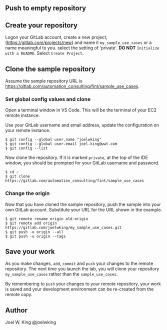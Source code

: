 Push to empty repository
------------------------

## Create your repository

Logon your GitLab account, create a new project, (https://gitlab.com/projects/new) and name it `my_sample_use_cases` or a name meaningful to you.  select the setting of 'private'.  **DO NOT** `Initialize with a README`. Select `Create Project`.


## Clone the sample repository

Assume the sample repository URL is https://gitlab.com/automation_consulting/fint/sample_use_cases.

### Set global config values and clone

Open a terminal window in VS Code.  This will be the terminal of your EC2 remote instance.

Use your GitLab username and email address, update the configuration on your remote instance.

```shell
$ git config --global user.name "joelwking"
$ git config --global user.email joel.king@wwt.com
$ git config --list
```
Now clone the repository. If it is marked `private`, at the top of the IDE window, you should be prompted for your GitLab username and password.

```shell 
$ cd ~
$ git clone https://gitlab.com/automation_consulting/fint/sample_use_cases
```
### Change the origin

Now that you have cloned the sample repository, push the sample into your own GitLab account. Substitute your URL for the URL shown in the example.

```shell
$ git remote rename origin old-origin
$ git remote add origin https://gitlab.com/joelwking/my_sample_use_cases.git
$ git push -u origin --all
$ git push -u origin --tags
```

## Save your work

As you make changes, `add`, `commit` and `push` your changes to the remote repository. The next time you launch the lab, you will clone your repository `my_sample_use_cases` rather than the `sample_use_cases`.

By remembering to `push` your changes to your remote repository, your work is saved and your development environment can be re-created from the remote copy.

## Author
Joel W. King @joelwking